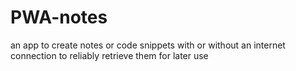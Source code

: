# PWA-notes
an app to create notes or code snippets with or without an internet connection to reliably retrieve them for later use
